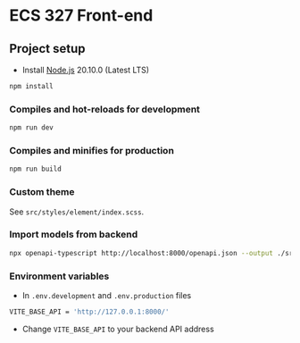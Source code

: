 # ECS 327 Front-end

## Project setup

- Install [Node.js](https://nodejs.org/en/) 20.10.0 (Latest LTS)

```bash
npm install
```

### Compiles and hot-reloads for development

```bash
npm run dev
```

### Compiles and minifies for production

```bash
npm run build
```

### Custom theme

See `src/styles/element/index.scss`.


### Import models from backend

```bash
npx openapi-typescript http://localhost:8000/openapi.json --output ./src/api/models.ts
```

### Environment variables

- In `.env.development` and `.env.production` files

```bash
VITE_BASE_API = 'http://127.0.0.1:8000/'
```

- Change `VITE_BASE_API` to your backend API address